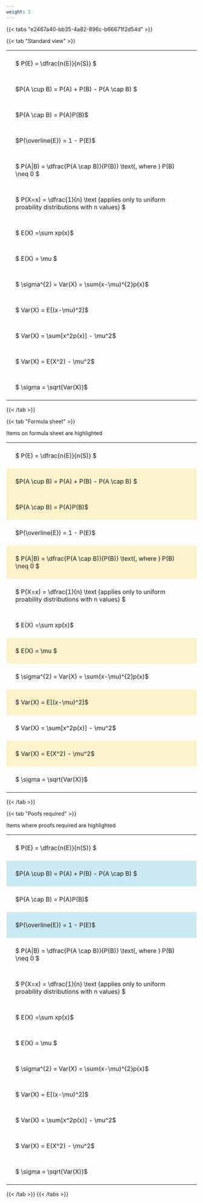 ```yaml
---
weight: 5
---
```


{{< tabs "e2467a40-bb35-4a82-896c-b66671f2d54d" >}}

{{< tab "Standard view" >}}

<style type="text/css">
#T_fbbb2 th.col_heading {
  text-align: left;
  font-size: 1em;
}
#T_fbbb2 td {
  text-align: left;
  font-size: 1em;
  padding: 1.5em;
}
</style>
<table id="T_fbbb2">
  <thead>
  </thead>
  <tbody>
    <tr>
      <td id="T_fbbb2_row0_col0" class="data row0 col0" >$ P(E) = \dfrac{n(E)}{n(S)} $</td>
    </tr>
    <tr>
      <td id="T_fbbb2_row1_col0" class="data row1 col0" >$P(A \cup B) = P(A) + P(B) - P(A \cap B) $</td>
    </tr>
    <tr>
      <td id="T_fbbb2_row2_col0" class="data row2 col0" >$P(A \cap B)  = P(A)P(B)$</td>
    </tr>
    <tr>
      <td id="T_fbbb2_row3_col0" class="data row3 col0" >$P(\overline{E}) = 1 - P(E)$</td>
    </tr>
    <tr>
      <td id="T_fbbb2_row4_col0" class="data row4 col0" >$ P(A|B) = \dfrac{P(A \cap B)}{P(B)} \text{, where } P(B) \neq 0 $</td>
    </tr>
    <tr>
      <td id="T_fbbb2_row5_col0" class="data row5 col0" >$ P(X=x) =  \dfrac{1}{n} 
\text {applies only to uniform proability distributions with n values} $</td>
    </tr>
    <tr>
      <td id="T_fbbb2_row6_col0" class="data row6 col0" >$ E(X) =\sum xp(x)$</td>
    </tr>
    <tr>
      <td id="T_fbbb2_row7_col0" class="data row7 col0" >$ E(X) = \mu $</td>
    </tr>
    <tr>
      <td id="T_fbbb2_row8_col0" class="data row8 col0" >$ \sigma^{2} = Var(X) = \sum(x-\mu)^{2}p(x)$</td>
    </tr>
    <tr>
      <td id="T_fbbb2_row9_col0" class="data row9 col0" >$ Var(X) = E[(x-\mu)^2]$</td>
    </tr>
    <tr>
      <td id="T_fbbb2_row10_col0" class="data row10 col0" >$ Var(X) = \sum[x^2p(x)] - \mu^2$</td>
    </tr>
    <tr>
      <td id="T_fbbb2_row11_col0" class="data row11 col0" >$ Var(X) = E(X^2) - \mu^2$</td>
    </tr>
    <tr>
      <td id="T_fbbb2_row12_col0" class="data row12 col0" >$ \sigma = \sqrt{Var(X)}$</td>
    </tr>
  </tbody>
</table>
{{< /tab >}}

{{< tab "Formula sheet" >}}

Items on formula sheet are highlighted 
<br>
<style type="text/css">
#T_8477d th.col_heading {
  text-align: left;
  font-size: 1em;
}
#T_8477d td {
  text-align: left;
  font-size: 1em;
  padding: 1.5em;
}
#T_8477d_row0_col0, #T_8477d_row3_col0, #T_8477d_row5_col0, #T_8477d_row6_col0, #T_8477d_row8_col0, #T_8477d_row10_col0, #T_8477d_row12_col0 {
  background-color: rgba(0,0,0,0);
}
#T_8477d_row1_col0, #T_8477d_row2_col0, #T_8477d_row4_col0, #T_8477d_row7_col0, #T_8477d_row9_col0, #T_8477d_row11_col0 {
  background-color: rgba(255,194,10, 0.2);
}
</style>
<table id="T_8477d">
  <thead>
  </thead>
  <tbody>
    <tr>
      <td id="T_8477d_row0_col0" class="data row0 col0" >$ P(E) = \dfrac{n(E)}{n(S)} $</td>
    </tr>
    <tr>
      <td id="T_8477d_row1_col0" class="data row1 col0" >$P(A \cup B) = P(A) + P(B) - P(A \cap B) $</td>
    </tr>
    <tr>
      <td id="T_8477d_row2_col0" class="data row2 col0" >$P(A \cap B)  = P(A)P(B)$</td>
    </tr>
    <tr>
      <td id="T_8477d_row3_col0" class="data row3 col0" >$P(\overline{E}) = 1 - P(E)$</td>
    </tr>
    <tr>
      <td id="T_8477d_row4_col0" class="data row4 col0" >$ P(A|B) = \dfrac{P(A \cap B)}{P(B)} \text{, where } P(B) \neq 0 $</td>
    </tr>
    <tr>
      <td id="T_8477d_row5_col0" class="data row5 col0" >$ P(X=x) =  \dfrac{1}{n} 
\text {applies only to uniform proability distributions with n values} $</td>
    </tr>
    <tr>
      <td id="T_8477d_row6_col0" class="data row6 col0" >$ E(X) =\sum xp(x)$</td>
    </tr>
    <tr>
      <td id="T_8477d_row7_col0" class="data row7 col0" >$ E(X) = \mu $</td>
    </tr>
    <tr>
      <td id="T_8477d_row8_col0" class="data row8 col0" >$ \sigma^{2} = Var(X) = \sum(x-\mu)^{2}p(x)$</td>
    </tr>
    <tr>
      <td id="T_8477d_row9_col0" class="data row9 col0" >$ Var(X) = E[(x-\mu)^2]$</td>
    </tr>
    <tr>
      <td id="T_8477d_row10_col0" class="data row10 col0" >$ Var(X) = \sum[x^2p(x)] - \mu^2$</td>
    </tr>
    <tr>
      <td id="T_8477d_row11_col0" class="data row11 col0" >$ Var(X) = E(X^2) - \mu^2$</td>
    </tr>
    <tr>
      <td id="T_8477d_row12_col0" class="data row12 col0" >$ \sigma = \sqrt{Var(X)}$</td>
    </tr>
  </tbody>
</table>
{{< /tab >}}

{{< tab "Poofs required" >}}

Items where proofs required are highlighted 
<br>
<style type="text/css">
#T_02976 th.col_heading {
  text-align: left;
  font-size: 1em;
}
#T_02976 td {
  text-align: left;
  font-size: 1em;
  padding: 1.5em;
}
#T_02976_row0_col0, #T_02976_row2_col0, #T_02976_row4_col0, #T_02976_row5_col0, #T_02976_row6_col0, #T_02976_row7_col0, #T_02976_row8_col0, #T_02976_row9_col0, #T_02976_row10_col0, #T_02976_row11_col0, #T_02976_row12_col0 {
  background-color: rgba(0,0,0,0);
}
#T_02976_row1_col0, #T_02976_row3_col0 {
  background-color: rgba(0,150,200, 0.2);
}
</style>
<table id="T_02976">
  <thead>
  </thead>
  <tbody>
    <tr>
      <td id="T_02976_row0_col0" class="data row0 col0" >$ P(E) = \dfrac{n(E)}{n(S)} $</td>
    </tr>
    <tr>
      <td id="T_02976_row1_col0" class="data row1 col0" >$P(A \cup B) = P(A) + P(B) - P(A \cap B) $</td>
    </tr>
    <tr>
      <td id="T_02976_row2_col0" class="data row2 col0" >$P(A \cap B)  = P(A)P(B)$</td>
    </tr>
    <tr>
      <td id="T_02976_row3_col0" class="data row3 col0" >$P(\overline{E}) = 1 - P(E)$</td>
    </tr>
    <tr>
      <td id="T_02976_row4_col0" class="data row4 col0" >$ P(A|B) = \dfrac{P(A \cap B)}{P(B)} \text{, where } P(B) \neq 0 $</td>
    </tr>
    <tr>
      <td id="T_02976_row5_col0" class="data row5 col0" >$ P(X=x) =  \dfrac{1}{n} 
\text {applies only to uniform proability distributions with n values} $</td>
    </tr>
    <tr>
      <td id="T_02976_row6_col0" class="data row6 col0" >$ E(X) =\sum xp(x)$</td>
    </tr>
    <tr>
      <td id="T_02976_row7_col0" class="data row7 col0" >$ E(X) = \mu $</td>
    </tr>
    <tr>
      <td id="T_02976_row8_col0" class="data row8 col0" >$ \sigma^{2} = Var(X) = \sum(x-\mu)^{2}p(x)$</td>
    </tr>
    <tr>
      <td id="T_02976_row9_col0" class="data row9 col0" >$ Var(X) = E[(x-\mu)^2]$</td>
    </tr>
    <tr>
      <td id="T_02976_row10_col0" class="data row10 col0" >$ Var(X) = \sum[x^2p(x)] - \mu^2$</td>
    </tr>
    <tr>
      <td id="T_02976_row11_col0" class="data row11 col0" >$ Var(X) = E(X^2) - \mu^2$</td>
    </tr>
    <tr>
      <td id="T_02976_row12_col0" class="data row12 col0" >$ \sigma = \sqrt{Var(X)}$</td>
    </tr>
  </tbody>
</table>
{{< /tab >}}
{{< /tabs >}}